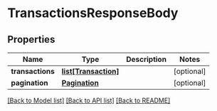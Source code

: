 # TransactionsResponseBody

## Properties
Name | Type | Description | Notes
------------ | ------------- | ------------- | -------------
**transactions** | [**list[Transaction]**](Transaction.md) |  | [optional] 
**pagination** | [**Pagination**](Pagination.md) |  | [optional] 

[[Back to Model list]](../README.md#documentation-for-models) [[Back to API list]](../README.md#documentation-for-api-endpoints) [[Back to README]](../README.md)


